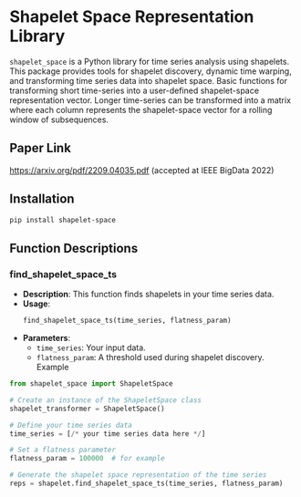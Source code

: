 # Shapelet Space Representation Library
`shapelet_space` is a Python library for time series analysis using shapelets. This package provides tools for shapelet discovery, dynamic time warping, and transforming time series data into shapelet space.
Basic functions for transforming short time-series into a user-defined shapelet-space representation vector. 
Longer time-series can be transformed into a matrix where each column represents the shapelet-space vector for a rolling window of subsequences.

## Paper Link
https://arxiv.org/pdf/2209.04035.pdf (accepted at IEEE BigData 2022)

## Installation
```bash
pip install shapelet-space
```

## Function Descriptions

### find_shapelet_space_ts

- **Description**: This function finds shapelets in your time series data.
- **Usage**:
    ```python
    find_shapelet_space_ts(time_series, flatness_param)
    ```
- **Parameters**:
    - `time_series`: Your input data.
    - `flatness_param`: A threshold used during shapelet discovery.
Example
```python
from shapelet_space import ShapeletSpace

# Create an instance of the ShapeletSpace class
shapelet_transformer = ShapeletSpace()

# Define your time series data
time_series = [/* your time series data here */]

# Set a flatness parameter
flatness_param = 100000  # for example

# Generate the shapelet space representation of the time series
reps = shapelet.find_shapelet_space_ts(time_series, flatness_param)
```
